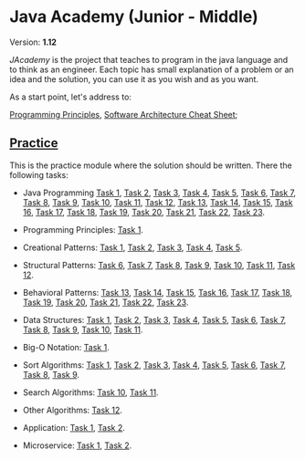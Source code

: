# Java Academy (Junior - Middle)

Version: **1.12**

<i>JAcademy</i> is the project that teaches to program in the java language and to think as an engineer.
Each topic has small explanation of a problem or an idea and the solution, you can use it as you wish and as you want.

As a start point, let's address to:

[Programming Principles](https://it-skills-exchange.github.io/jacademy-practice/ "Programming Principles"),
[Software Architecture Cheat Sheet](https://it-skills-exchange.github.io/jacademy-practice/ "Software Architecture Cheat Sheet");

## [Practice](https://it-skills-exchange.github.io/jacademy-practice/ "The practice chapter")

This is the practice module where the solution should be written. There the following tasks:

* Java Programming
  [Task 1](https://it-skills-exchange.github.io/jacademy-practice/ "Task 1"),
  [Task 2](https://it-skills-exchange.github.io/jacademy-practice/ "Task 2"),
  [Task 3](https://it-skills-exchange.github.io/jacademy-practice/ "Task 3"),
  [Task 4](https://it-skills-exchange.github.io/jacademy-practice/ "Task 4"),
  [Task 5](https://it-skills-exchange.github.io/jacademy-practice/ "Task 5"),
  [Task 6](https://it-skills-exchange.github.io/jacademy-practice/ "Task 6"),
  [Task 7](https://it-skills-exchange.github.io/jacademy-practice/ "Task 7"),
  [Task 8](https://it-skills-exchange.github.io/jacademy-practice/ "Task 8"),
  [Task 9](https://it-skills-exchange.github.io/jacademy-practice/ "Task 9"),
  [Task 10](https://it-skills-exchange.github.io/jacademy-practice/ "Task 10"),
  [Task 11](https://it-skills-exchange.github.io/jacademy-practice/ "Task 11"),
  [Task 12](https://it-skills-exchange.github.io/jacademy-practice/ "Task 12"),
  [Task 13](https://it-skills-exchange.github.io/jacademy-practice/ "Task 13"),
  [Task 14](https://it-skills-exchange.github.io/jacademy-practice/ "Task 14"),
  [Task 15](https://it-skills-exchange.github.io/jacademy-practice/ "Task 15"),
  [Task 16](https://it-skills-exchange.github.io/jacademy-practice/ "Task 16"),
  [Task 17](https://it-skills-exchange.github.io/jacademy-practice/ "Task 17"),
  [Task 18](https://it-skills-exchange.github.io/jacademy-practice/ "Task 18"),
  [Task 19](https://it-skills-exchange.github.io/jacademy-practice/ "Task 19"),
  [Task 20](https://it-skills-exchange.github.io/jacademy-practice/ "Task 20"),
  [Task 21](https://it-skills-exchange.github.io/jacademy-practice/ "Task 21"),
  [Task 22](https://it-skills-exchange.github.io/jacademy-practice/ "Task 22"),
  [Task 23](https://it-skills-exchange.github.io/jacademy-practice/ "Task 23").

* Programming Principles:
  [Task 1](https://it-skills-exchange.github.io/jacademy-practice/ "Task 1").

* Creational Patterns:
  [Task 1](https://it-skills-exchange.github.io/jacademy-practice/ "Task 1"),
  [Task 2](https://it-skills-exchange.github.io/jacademy-practice/ "Task 2"),
  [Task 3](https://it-skills-exchange.github.io/jacademy-practice/ "Task 3"),
  [Task 4](https://it-skills-exchange.github.io/jacademy-practice/ "Task 4"),
  [Task 5](https://it-skills-exchange.github.io/jacademy-practice/ "Task 5").

* Structural Patterns:
  [Task 6](https://it-skills-exchange.github.io/jacademy-practice/ "Task 6"),
  [Task 7](https://it-skills-exchange.github.io/jacademy-practice/ "Task 7"),
  [Task 8](https://it-skills-exchange.github.io/jacademy-practice/ "Task 8"),
  [Task 9](https://it-skills-exchange.github.io/jacademy-practice/ "Task 9"),
  [Task 10](https://it-skills-exchange.github.io/jacademy-practice/ "Task 10"),
  [Task 11](https://it-skills-exchange.github.io/jacademy-practice/ "Task 11"),
  [Task 12](https://it-skills-exchange.github.io/jacademy-practice/ "Task 12").

* Behavioral Patterns:
  [Task 13](https://it-skills-exchange.github.io/jacademy-practice/ "Task 13"),
  [Task 14](https://it-skills-exchange.github.io/jacademy-practice/ "Task 14"),
  [Task 15](https://it-skills-exchange.github.io/jacademy-practice/ "Task 15"),
  [Task 16](https://it-skills-exchange.github.io/jacademy-practice/ "Task 16"),
  [Task 17](https://it-skills-exchange.github.io/jacademy-practice/ "Task 17"),
  [Task 18](https://it-skills-exchange.github.io/jacademy-practice/ "Task 18"),
  [Task 19](https://it-skills-exchange.github.io/jacademy-practice/ "Task 19"),
  [Task 20](https://it-skills-exchange.github.io/jacademy-practice/ "Task 20"),
  [Task 21](https://it-skills-exchange.github.io/jacademy-practice/ "Task 21"),
  [Task 22](https://it-skills-exchange.github.io/jacademy-practice/ "Task 22"),
  [Task 23](https://it-skills-exchange.github.io/jacademy-practice/ "Task 23").

* Data Structures:
  [Task 1](https://it-skills-exchange.github.io/jacademy-practice/ "Task 1"),
  [Task 2](https://it-skills-exchange.github.io/jacademy-practice/ "Task 2"),
  [Task 3](https://it-skills-exchange.github.io/jacademy-practice/ "Task 3"),
  [Task 4](https://it-skills-exchange.github.io/jacademy-practice/ "Task 4"),
  [Task 5](https://it-skills-exchange.github.io/jacademy-practice/ "Task 5"),
  [Task 6](https://it-skills-exchange.github.io/jacademy-practice/ "Task 6"),
  [Task 7](https://it-skills-exchange.github.io/jacademy-practice/ "Task 7"),
  [Task 8](https://it-skills-exchange.github.io/jacademy-practice/ "Task 8"),
  [Task 9](https://it-skills-exchange.github.io/jacademy-practice/ "Task 9"),
  [Task 10](https://it-skills-exchange.github.io/jacademy-practice/ "Task 10"),
  [Task 11](https://it-skills-exchange.github.io/jacademy-practice/ "Task 11").

* Big-O Notation:
  [Task 1](https://it-skills-exchange.github.io/jacademy-practice/ "Task 1").

* Sort Algorithms:
  [Task 1](https://it-skills-exchange.github.io/jacademy-practice/ "Task 1"),
  [Task 2](https://it-skills-exchange.github.io/jacademy-practice/ "Task 2"),
  [Task 3](https://it-skills-exchange.github.io/jacademy-practice/ "Task 3"),
  [Task 4](https://it-skills-exchange.github.io/jacademy-practice/ "Task 4"),
  [Task 5](https://it-skills-exchange.github.io/jacademy-practice/ "Task 5"),
  [Task 6](https://it-skills-exchange.github.io/jacademy-practice/ "Task 6"),
  [Task 7](https://it-skills-exchange.github.io/jacademy-practice/ "Task 7"),
  [Task 8](https://it-skills-exchange.github.io/jacademy-practice/ "Task 8"),
  [Task 9](https://it-skills-exchange.github.io/jacademy-practice/ "Task 9").

* Search Algorithms:
  [Task 10](https://it-skills-exchange.github.io/jacademy-practice/ "Task 10"),
  [Task 11](https://it-skills-exchange.github.io/jacademy-practice/ "Task 11").

* Other Algorithms:
  [Task 12](https://it-skills-exchange.github.io/jacademy-practice/ "Task 12").

* Application:
  [Task 1](https://it-skills-exchange.github.io/jacademy-practice/ "Task 1"),
  [Task 2](https://it-skills-exchange.github.io/jacademy-practice/ "Task 2").

* Microservice:
  [Task 1](https://it-skills-exchange.github.io/jacademy-practice/ "Task 1"),
  [Task 2](https://it-skills-exchange.github.io/jacademy-practice/ "Task 2").